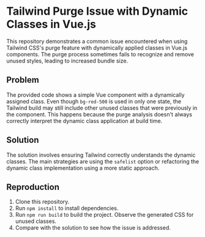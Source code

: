 # Tailwind Purge Issue with Dynamic Classes in Vue.js

This repository demonstrates a common issue encountered when using Tailwind CSS's purge feature with dynamically applied classes in Vue.js components.  The purge process sometimes fails to recognize and remove unused styles, leading to increased bundle size.

## Problem

The provided code shows a simple Vue component with a dynamically assigned class. Even though `bg-red-500` is used in only one state, the Tailwind build may still include other unused classes that were previously in the component.  This happens because the purge analysis doesn't always correctly interpret the dynamic class application at build time.

## Solution

The solution involves ensuring Tailwind correctly understands the dynamic classes. The main strategies are using the `safelist` option or refactoring the dynamic class implementation using a more static approach.

## Reproduction

1. Clone this repository.
2. Run `npm install` to install dependencies.
3. Run `npm run build` to build the project. Observe the generated CSS for unused classes.
4. Compare with the solution to see how the issue is addressed.